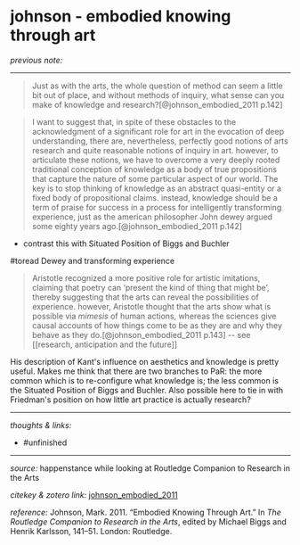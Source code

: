 # johnson - embodied knowing through art

_previous note:_ 

---

>Just as with the arts, the whole question of method can seem a little bit out of place, and without methods of inquiry, what sense can you make of knowledge and research?[@johnson_embodied_2011 p.142]

>I want to suggest that, in spite of these obstacles to the acknowledgment of a significant role for art in the evocation of deep understanding, there are, nevertheless, perfectly good notions of arts research and quite reasonable notions of inquiry in art. however, to articulate these notions, we have to overcome a very deeply rooted traditional conception of knowledge as a body of true propositions that capture the nature of some particular aspect of our world. The key is to stop thinking of knowledge as an abstract quasi-entity or a fixed body of propositional claims. instead, knowledge should be a term of praise for success in a process for intelligently transforming experience, just as the american philosopher John dewey argued some eighty years ago.[@johnson_embodied_2011 p.142]

- contrast this with Situated Position of Biggs and Buchler

#toread Dewey and transforming experience

>Aristotle recognized a more positive role for artistic imitations, claiming that poetry can ‘present the kind of thing that might be’, thereby suggesting that the arts can reveal the possibilities of experience. however, Aristotle thought that the arts show what is possible via _mimesis_ of human actions, whereas the sciences give causal accounts of how things come to be as they are and why they behave as they do.[@johnson_embodied_2011 p.143] -- see [[research, anticipation and the future]]

His description of Kant's influence on aesthetics and knowledge is pretty useful. Makes me think that there are two branches to PaR: the more common which is to re-configure what knowledge is; the less common is the Situated Position of Biggs and Buchler. Also possible here to tie in with Friedman's position on how little art practice is actually research? 

---

_thoughts & links:_



- #unfinished 

---

_source:_ happenstance while looking at Routledge Companion to Research in the Arts

_citekey & zotero link:_ [johnson_embodied_2011](zotero://select/items/1_F48R5956)

_reference:_ Johnson, Mark. 2011. “Embodied Knowing Through Art.” In _The Routledge Companion to Research in the Arts_, edited by Michael Biggs and Henrik Karlsson, 141–51. London: Routledge.



